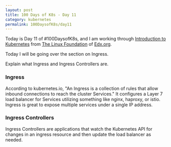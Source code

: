```yaml
---
layout: post
title: 100 Days of K8s - Day 11
category: kubernetes
permalink: 100DaysofK8s/day11
---
```


Today is Day 11 of #100DaysofK8s, and I am working through [Introduction to Kubernetes](https://www.edx.org/course/introduction-to-kubernetes) from [The Linux Foundation](www.linuxfoundation.org/‎
) of [Edx.org](https://edx.org).

Today I will be going over the section on Ingress.

Explain what Ingress and Ingress Controllers are.
### Ingress
According to kubernetes.io, "An Ingress is a collection of rules that allow inbound connections to reach the cluster Services." It configures a Layer 7 load balancer for Services utilizing something like nginx, haproxy, or istio. Ingress is great to expose multiple services under a single IP address.


### Ingress Controllers
Ingress Controllers are applications that watch the Kubernetes API for changes in an ingress resource and then update the load balancer as needed.
